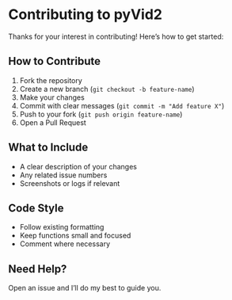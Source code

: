 # Contributing to pyVid2

Thanks for your interest in contributing! Here’s how to get started:

## How to Contribute
1. Fork the repository
2. Create a new branch (`git checkout -b feature-name`)
3. Make your changes
4. Commit with clear messages (`git commit -m "Add feature X"`)
5. Push to your fork (`git push origin feature-name`)
6. Open a Pull Request

## What to Include
- A clear description of your changes
- Any related issue numbers
- Screenshots or logs if relevant

## Code Style
- Follow existing formatting
- Keep functions small and focused
- Comment where necessary

## Need Help?
Open an issue and I’ll do my best to guide you.
